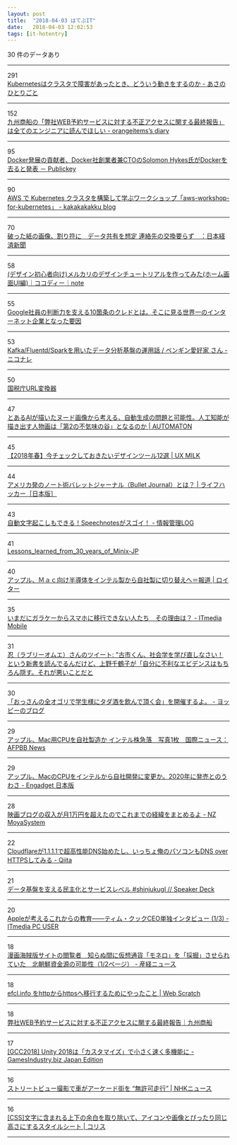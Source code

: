 ```yaml
---
layout: post
title:  "2018-04-03 はてぶIT"
date:   2018-04-03 12:02:53
tags: [it-hotentry]
---
```

30 件のデータあり

<hr><div class="row">
<div class="col-1"><span class="badge badge-pill badge-success h2">291</span></div>
<div class="col-11"><a href='http://dr-asa.hatenablog.com/entry/2018/04/02/174006' target='_blank'>Kubernetesはクラスタで障害があったとき、どういう動きをするのか - あさのひとりごと</a></div>
</div>
<hr>
<div class="row">
<div class="col-1"><span class="badge badge-pill badge-success h2">152</span></div>
<div class="col-11"><a href='http://www.orangeitems.com/entry/2018/04/02/202052' target='_blank'>九州商船の「弊社WEB予約サービスに対する不正アクセスに関する最終報告」は全てのエンジニアに読んでほしい - orangeitems’s diary</a></div>
</div>
<hr>
<div class="row">
<div class="col-1"><span class="badge badge-pill badge-success h2">95</span></div>
<div class="col-11"><a href='http://www.publickey1.jp/blog/18/dockerdockerctosolomon_hykesdocker.html' target='_blank'>Docker発展の貢献者、Docker社創業者兼CTOのSolomon Hykes氏がDockerを去ると発表 － Publickey</a></div>
</div>
<hr>
<div class="row">
<div class="col-1"><span class="badge badge-pill badge-success h2">90</span></div>
<div class="col-11"><a href='http://kakakakakku.hatenablog.com/entry/2018/04/02/213042' target='_blank'>AWS で Kubernetes クラスタを構築して学ぶワークショップ「aws-workshop-for-kubernetes」 - kakakakakku blog</a></div>
</div>
<hr>
<div class="row">
<div class="col-1"><span class="badge badge-pill badge-success h2">70</span></div>
<div class="col-11"><a href='https://www.nikkei.com/article/DGKKZO28825990Q8A330C1TJM000/' target='_blank'>破った紙の画像、割り符に　データ共有を想定 連絡先の交換要らず　：日本経済新聞</a></div>
</div>
<hr>
<div class="row">
<div class="col-1"><span class="badge badge-pill badge-success h2">58</span></div>
<div class="col-11"><a href='https://note.mu/co_co_d3/n/n4e910ec83b60' target='_blank'>(デザイン初心者向け)メルカリのデザインチュートリアルを作ってみた(ホーム画面UI編)｜ココディー｜note</a></div>
</div>
<hr>
<div class="row">
<div class="col-1"><span class="badge badge-pill badge-success h2">55</span></div>
<div class="col-11"><a href='http://it-rush.com/google-credo' target='_blank'>Google社員の判断力を支える10箇条のクレドとは。そこに見る世界一のインターネット企業となった要因</a></div>
</div>
<hr>
<div class="row">
<div class="col-1"><span class="badge badge-pill badge-success h2">53</span></div>
<div class="col-11"><a href='https://niconare.nicovideo.jp/watch/kn2981' target='_blank'>Kafka/Fluentd/Sparkを用いたデータ分析基盤の運用話 / ペンギン愛好家 さん - ニコナレ</a></div>
</div>
<hr>
<div class="row">
<div class="col-1"><span class="badge badge-pill badge-success h2">50</span></div>
<div class="col-11"><a href='https://nta-go.com/' target='_blank'>国税庁URL変換器</a></div>
</div>
<hr>
<div class="row">
<div class="col-1"><span class="badge badge-pill badge-success h2">47</span></div>
<div class="col-11"><a href='http://jp.automaton.am/articles/columnjp/20180402-65369/' target='_blank'>とあるAIが描いたヌード画像から考える、自動生成の問題と可能性。人工知能が描き出す人物画は「第2の不気味の谷」となるのか | AUTOMATON</a></div>
</div>
<hr>
<div class="row">
<div class="col-1"><span class="badge badge-pill badge-success h2">45</span></div>
<div class="col-11"><a href='http://uxmilk.jp/71315' target='_blank'>【2018年春】今チェックしておきたいデザインツール12選 | UX MILK</a></div>
</div>
<hr>
<div class="row">
<div class="col-1"><span class="badge badge-pill badge-success h2">44</span></div>
<div class="col-11"><a href='https://www.lifehacker.jp/2018/04/bulletjournal.html' target='_blank'>アメリカ発のノート術バレットジャーナル（Bullet Journal）とは？ | ライフハッカー［日本版］</a></div>
</div>
<hr>
<div class="row">
<div class="col-1"><span class="badge badge-pill badge-success h2">43</span></div>
<div class="col-11"><a href='http://hokoxjouhou.blog105.fc2.com/blog-entry-1144.html' target='_blank'>自動文字起こしもできる！Speechnotesがスゴイ！ - 情報管理LOG</a></div>
</div>
<hr>
<div class="row">
<div class="col-1"><span class="badge badge-pill badge-success h2">41</span></div>
<div class="col-11"><a href='http://member.wide.ad.jp/~shima/publications/Lessons_learned_from_30_years_of_Minix-JP.html' target='_blank'>Lessons_learned_from_30_years_of_Minix-JP</a></div>
</div>
<hr>
<div class="row">
<div class="col-1"><span class="badge badge-pill badge-success h2">40</span></div>
<div class="col-11"><a href='https://jp.reuters.com/article/idJPKCN1H91TJ' target='_blank'>アップル、Ｍａｃ向け半導体をインテル製から自社製に切り替えへ＝報道 | ロイター</a></div>
</div>
<hr>
<div class="row">
<div class="col-1"><span class="badge badge-pill badge-success h2">35</span></div>
<div class="col-11"><a href='http://www.itmedia.co.jp/mobile/articles/1804/03/news014.html' target='_blank'>いまだにガラケーからスマホに移行できない人たち　その理由は？ - ITmedia Mobile</a></div>
</div>
<hr>
<div class="row">
<div class="col-1"><span class="badge badge-pill badge-success h2">31</span></div>
<div class="col-11"><a href='http://twitter.com/soutathesouta/status/980446740582051841' target='_blank'>忍（ラブリーオムエ）さんのツイート: "古市くん、社会学を学び直しなさい！という新書を読んでるんだけど、上野千鶴子が「自分に不利なエビデンスはもちろん隠す。それが悪いことだと</a></div>
</div>
<hr>
<div class="row">
<div class="col-1"><span class="badge badge-pill badge-success h2">30</span></div>
<div class="col-11"><a href='http://yoppymodel.hatenablog.com/entry/2018/04/02/193811' target='_blank'>「おっさんの全オゴリで学生様にタダ酒を飲んで頂く会」を開催するよ。 - ヨッピーのブログ</a></div>
</div>
<hr>
<div class="row">
<div class="col-1"><span class="badge badge-pill badge-success h2">29</span></div>
<div class="col-11"><a href='http://www.afpbb.com/articles/-/3169766' target='_blank'>アップル、Mac用CPUを自社製造か インテル株急落　写真1枚　国際ニュース：AFPBB News</a></div>
</div>
<hr>
<div class="row">
<div class="col-1"><span class="badge badge-pill badge-success h2">29</span></div>
<div class="col-11"><a href='https://japanese.engadget.com/2018/04/02/mac-cpu-2020/' target='_blank'>アップル、MacのCPUをインテルから自社開発に変更か。2020年に発売とのうわさ - Engadget 日本版</a></div>
</div>
<hr>
<div class="row">
<div class="col-1"><span class="badge badge-pill badge-success h2">28</span></div>
<div class="col-11"><a href='http://www.hassy-blog.com/entry/moyacinema' target='_blank'>映画ブログの収入が月1万円を超えたのでこれまでの経緯をまとめるよ - NZ MoyaSystem</a></div>
</div>
<hr>
<div class="row">
<div class="col-1"><span class="badge badge-pill badge-success h2">22</span></div>
<div class="col-11"><a href='https://qiita.com/onokatio/items/42fb4a2811600680591b' target='_blank'>Cloudflareが1.1.1.1で超高性能DNS始めたし、いっちょ俺のパソコンもDNS over HTTPSしてみる - Qiita</a></div>
</div>
<hr>
<div class="row">
<div class="col-1"><span class="badge badge-pill badge-success h2">21</span></div>
<div class="col-11"><a href='https://speakerdeck.com/yuzutas0/20180402' target='_blank'>データ基盤を支える民主化とサービスレベル #shinjukugl // Speaker Deck</a></div>
</div>
<hr>
<div class="row">
<div class="col-1"><span class="badge badge-pill badge-success h2">20</span></div>
<div class="col-11"><a href='http://www.itmedia.co.jp/pcuser/articles/1804/02/news128.html' target='_blank'>Appleが考えるこれからの教育――ティム・クックCEO単独インタビュー (1/3) - ITmedia PC USER</a></div>
</div>
<hr>
<div class="row">
<div class="col-1"><span class="badge badge-pill badge-success h2">18</span></div>
<div class="col-11"><a href='https://www.sankei.com/economy/news/180401/ecn1804010020-n1.html' target='_blank'>漫画海賊版サイトの閲覧者　知らぬ間に仮想通貨「モネロ」を「採掘」させられていた　北朝鮮資金源の可能性（1/2ページ） - 産経ニュース</a></div>
</div>
<hr>
<div class="row">
<div class="col-1"><span class="badge badge-pill badge-success h2">18</span></div>
<div class="col-11"><a href='https://efcl.info/2018/04/02/migrate-to-https/' target='_blank'>efcl.info をhttpからhttpsへ移行するためにやったこと | Web Scratch</a></div>
</div>
<hr>
<div class="row">
<div class="col-1"><span class="badge badge-pill badge-success h2">18</span></div>
<div class="col-11"><a href='http://www.kyusho.co.jp/report/' target='_blank'>弊社WEB予約サービスに対する不正アクセスに関する最終報告｜九州商船</a></div>
</div>
<hr>
<div class="row">
<div class="col-1"><span class="badge badge-pill badge-success h2">17</span></div>
<div class="col-11"><a href='http://jp.gamesindustry.biz/article/1804/18040201/' target='_blank'>[GCC2018] Unity 2018は「カスタマイズ」で小さく速く多機能に - GamesIndustry.biz Japan Edition</a></div>
</div>
<hr>
<div class="row">
<div class="col-1"><span class="badge badge-pill badge-success h2">16</span></div>
<div class="col-11"><a href='https://www3.nhk.or.jp/news/html/20180402/k10011388731000.html' target='_blank'>ストリートビュー撮影で車がアーケード街を “無許可走行” | NHKニュース</a></div>
</div>
<hr>
<div class="row">
<div class="col-1"><span class="badge badge-pill badge-success h2">16</span></div>
<div class="col-11"><a href='https://coliss.com/articles/build-websites/operation/css/remove-top-and-bottom-margin-from-text.html' target='_blank'>[CSS]文字に含まれる上下の余白を取り除いて、アイコンや画像とぴったり同じ高さにするスタイルシート | コリス</a></div>
</div>
<hr>
